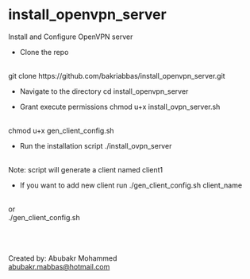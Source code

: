 # install_openvpn_server
Install and Configure OpenVPN server

- Clone the repo
<br>
git clone https://github.com/bakriabbas/install_openvpn_server.git

- Navigate to the directory
cd install_openvpn_server

- Grant execute permissions
chmod u+x install_ovpn_server.sh
<br>
chmod u+x gen_client_config.sh

- Run the installation script
./install_ovpn_server
<br>
Note: script will generate a client named client1

- If you want to add new client run
./gen_client_config.sh client_name
<br>
or
<br>
./gen_client_config.sh

<br><br><br>
Created by: Abubakr Mohammed
<br>
abubakr.mabbas@hotmail.com
